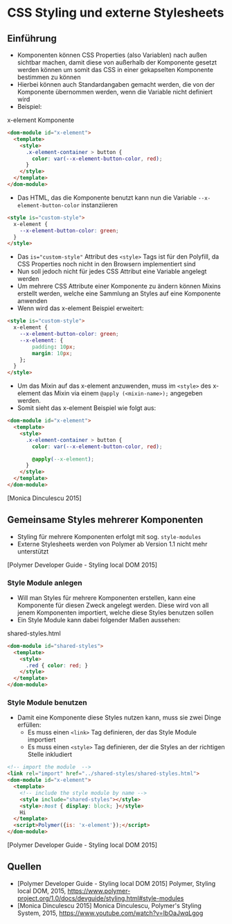 # CSS Styling und externe Stylesheets

## Einführung

- Komponenten können CSS Properties (also Variablen) nach außen sichtbar machen, damit diese von außerhalb der Komponente gesetzt werden können um somit das CSS in einer gekapselten Komponente bestimmen zu können
- Hierbei können auch Standardangaben gemacht werden, die von der Komponente übernommen werden, wenn die Variable nicht definiert wird
- Beispiel:

x-element Komponente
```html
<dom-module id="x-element">
  <template>
    <style>
      .x-element-container > button {
        color: var(--x-element-button-color, red);
      }
    </style> 
  </template>
</dom-module>
```

- Das HTML, das die Komponente benutzt kann nun die Variable `--x-element-button-color` instanziieren

```html
<style is="custom-style">
  x-element {
    --x-element-button-color: green;
  }
</style>
```

- Das `is="custom-style"` Attribut des `<style>` Tags ist für den Polyfill, da CSS Properties noch nicht in den Browsern implementiert sind
- Nun soll jedoch nicht für jedes CSS Attribut eine Variable angelegt werden
- Um mehrere CSS Attribute einer Komponente zu ändern können Mixins erstellt werden, welche eine Sammlung an Styles auf eine Komponente anwenden
- Wenn wird das x-element Beispiel erweitert:

```html
<style is="custom-style">
  x-element {
    --x-element-button-color: green;
    --x-element: {
        padding: 10px;
        margin: 10px;
    };
  }
</style>
```

- Um das Mixin auf das x-element anzuwenden, muss im `<style>` des x-element das Mixin via einem `@apply (<mixin-name>);` angegeben werden.
- Somit sieht das x-element Beispiel wie folgt aus:

```html
<dom-module id="x-element">
  <template>
    <style>
      .x-element-container > button {
        color: var(--x-element-button-color, red);

        @apply(--x-element);
      }
    </style> 
  </template>
</dom-module>
```

[Monica Dinculescu 2015]

## Gemeinsame Styles mehrerer Komponenten

- Styling für mehrere Komponenten erfolgt mit sog. `style-modules`
- Externe Stylesheets werden von Polymer ab Version 1.1 nicht mehr unterstützt

[Polymer Developer Guide - Styling local DOM 2015]


### Style Module anlegen

- Will man Styles für mehrere Komponenten erstellen, kann eine Komponente für diesen Zweck angelegt werden. Diese wird von all jenem Komponenten importiert, welche diese Styles benutzen sollen
- Ein Style Module kann dabei folgender Maßen aussehen:

shared-styles.html
```html
<dom-module id="shared-styles">
  <template>
    <style>
      .red { color: red; }
    </style> 
  </template>
</dom-module>
```


### Style Module benutzen

- Damit eine Komponente diese Styles nutzen kann, muss sie zwei Dinge erfüllen:
    + Es muss einen `<link>` Tag definieren, der das Style Module importiert
    + Es muss einen `<style>` Tag definieren, der die Styles an der richtigen Stelle inkludiert

```html
<!-- import the module  -->
<link rel="import" href="../shared-styles/shared-styles.html">
<dom-module id="x-element">
  <template>
    <!-- include the style module by name -->
    <style include="shared-styles"></style>
    <style>:host { display: block; }</style>
    Hi
  </template>
  <script>Polymer({is: 'x-element'});</script>
</dom-module>
```

[Polymer Developer Guide - Styling local DOM 2015]


## Quellen

- [Polymer Developer Guide - Styling local DOM 2015] Polymer, Styling local DOM, 2015, https://www.polymer-project.org/1.0/docs/devguide/styling.html#style-modules
- [Monica Dinculescu 2015] Monica Dinculescu, Polymer's Styling System, 2015, https://www.youtube.com/watch?v=IbOaJwqLgog

